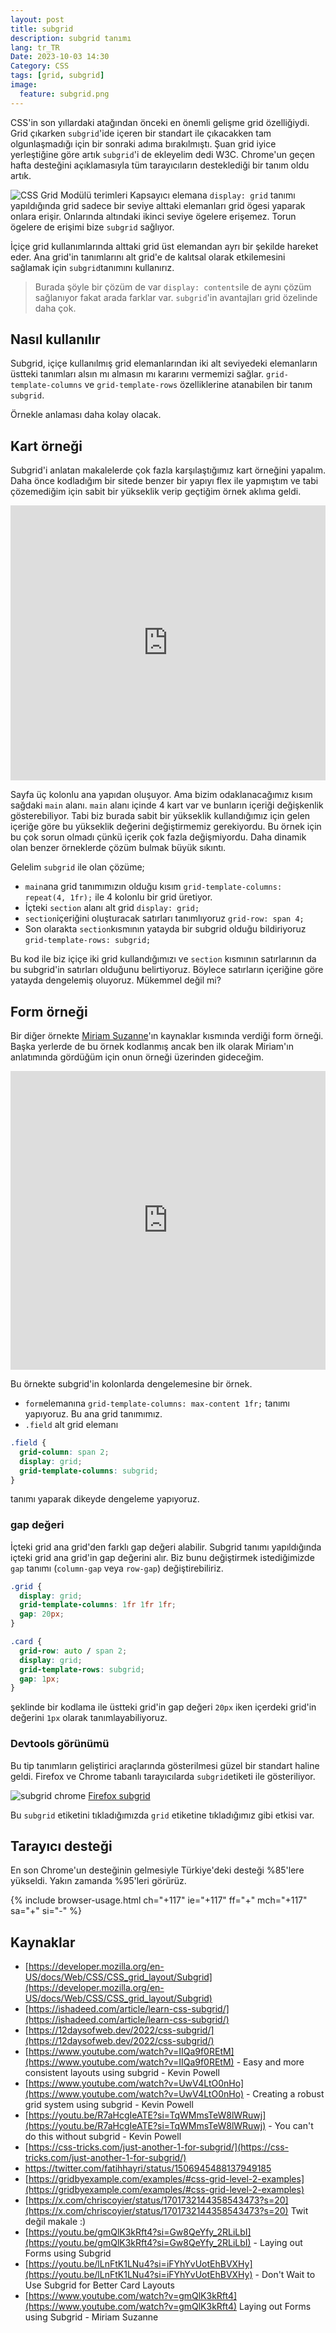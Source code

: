 ```yaml
---
layout: post
title: subgrid
description: subgrid tanımı
lang: tr_TR
Date: 2023-10-03 14:30
Category: CSS
tags: [grid, subgrid]
image:
  feature: subgrid.png
---
```


CSS'in son yıllardaki atağından önceki en önemli gelişme grid özelliğiydi. Grid çıkarken `subgrid`'ide içeren bir standart ile çıkacakken tam olgunlaşmadığı için bir sonraki adıma bırakılmıştı. Şuan grid iyice yerleştiğine göre artık `subgrid`'i de ekleyelim dedi W3C.  Chrome'un geçen hafta desteğini açıklamasıyla tüm tarayıcıların desteklediği bir tanım oldu artık. 

![CSS Grid Modülü terimleri](https://fatihhayrioglu.com/images/grid-terimleri.png)
Kapsayıcı elemana `display: grid` tanımı yapıldığında grid sadece bir seviye alttaki elemanları grid ögesi yaparak onlara erişir. Onlarında altındaki ikinci seviye ögelere erişemez.  Torun ögelere de erişimi bize `subgrid` sağlıyor. 

İçiçe grid kullanımlarında alttaki grid üst elemandan ayrı bir şekilde hareket eder. Ana grid'in tanımlarını alt grid'e de kalıtsal olarak etkilemesini sağlamak için `subgrid`tanımını kullanırız. 

 > Burada şöyle bir çözüm de var `display: contents`ile de aynı çözüm sağlanıyor fakat arada farklar var. `subgrid`'in avantajları grid özelinde daha çok.

## Nasıl kullanılır

Subgrid, içiçe kullanılmış grid elemanlarından iki alt seviyedeki elemanların üstteki tanımları alsın mı almasın mı kararını vermemizi sağlar. `grid-template-columns` ve `grid-template-rows` özelliklerine atanabilen bir tanım `subgrid`. 

Örnekle anlaması daha kolay olacak. 

## Kart örneği

Subgrid'i anlatan makalelerde çok fazla karşılaştığımız kart örneğini yapalım. Daha önce kodladığım bir sitede benzer bir yapıyı flex ile yapmıştım ve tabi çözemediğim için sabit bir yükseklik verip geçtiğim örnek aklıma geldi.

<iframe height="440" style="width: 100%;" scrolling="no" title="subgrid" src="https://codepen.io/fatihhayri/embed/eYbKPJV?default-tab=result" frameborder="no" loading="lazy" allowtransparency="true" allowfullscreen="true">
  See the Pen <a href="https://codepen.io/fatihhayri/pen/eYbKPJV">
  subgrid</a> by Fatih Hayrioğlu (<a href="https://codepen.io/fatihhayri">@fatihhayri</a>)
  on <a href="https://codepen.io">CodePen</a>.
</iframe>

Sayfa üç kolonlu ana yapıdan oluşuyor. Ama bizim odaklanacağımız kısım sağdaki `main` alanı. `main` alanı içinde 4 kart var ve bunların içeriği değişkenlik gösterebiliyor. Tabi biz burada sabit bir yükseklik kullandığımız için gelen içeriğe göre bu yükseklik değerini değiştirmemiz gerekiyordu. Bu örnek için bu çok sorun olmadı çünkü içerik çok fazla değişmiyordu. Daha dinamik olan benzer örneklerde çözüm bulmak büyük sıkıntı. 

Gelelim `subgrid` ile olan çözüme;

- `main`ana grid tanımımızın olduğu kısım `grid-template-columns: repeat(4, 1fr);` ile 4 kolonlu bir grid üretiyor. 
- İçteki `section` alanı alt grid `display: grid;` 
- `section`içeriğini oluşturacak satırları tanımlıyoruz `grid-row: span 4;`
- Son olarakta `section`kısmının yatayda bir subgrid olduğu bildiriyoruz `grid-template-rows: subgrid;`

Bu kod ile biz içiçe iki grid kullandığımızı ve `section` kısmının satırlarının da bu subgrid'in satırları olduğunu belirtiyoruz. Böylece satırların içeriğine göre yatayda dengelemiş oluyoruz. Mükemmel değil mi?

## Form örneği

Bir diğer örnekte [Miriam Suzanne](https://front-end.social/@mia)'ın kaynaklar kısmında verdiği form örneği. Başka yerlerde de bu örnek kodlanmış ancak ben ilk olarak Miriam'ın anlatımında gördüğüm için onun örneği üzerinden gideceğim. 

<iframe height="478" style="width: 100%;" scrolling="no" title="Subgrid Forms" src="https://codepen.io/fatihhayri/embed/poqOVzG?default-tab=html%2Cresult" frameborder="no" loading="lazy" allowtransparency="true" allowfullscreen="true">
  See the Pen <a href="https://codepen.io/fatihhayri/pen/poqOVzG">
  Subgrid Forms</a> by Fatih Hayrioğlu (<a href="https://codepen.io/fatihhayri">@fatihhayri</a>)
  on <a href="https://codepen.io">CodePen</a>.
</iframe>

Bu örnekte subgrid'in kolonlarda dengelemesine bir örnek.

 - `form`elemanına `grid-template-columns: max-content 1fr;` tanımı yapıyoruz. Bu ana grid tanımımız.
 - `.field` alt grid elemanı

```css
.field {
  grid-column: span 2;
  display: grid;
  grid-template-columns: subgrid;
}
```
tanımı yaparak dikeyde dengeleme yapıyoruz.

### gap değeri 

İçteki grid ana grid'den farklı gap değeri alabilir. Subgrid tanımı yapıldığında içteki grid ana grid'in gap değerini alır. Biz bunu değiştirmek istediğimizde `gap` tanımı (`column-gap` veya `row-gap`) değiştirebiliriz. 

```css
.grid {
  display: grid;
  grid-template-columns: 1fr 1fr 1fr;
  gap: 20px;
}

.card {
  grid-row: auto / span 2;
  display: grid;
  grid-template-rows: subgrid;
  gap: 1px;
}
```

şeklinde bir kodlama ile üstteki grid'in gap değeri `20px`  iken içerdeki grid'in değerini `1px` olarak tanımlayabiliyoruz.

### Devtools görünümü

Bu tip tanımların geliştirici araçlarında gösterilmesi güzel bir standart haline geldi. Firefox ve Chrome tabanlı tarayıcılarda `subgrid`etiketi ile gösteriliyor. 

![subgrid chrome](https://fatihhayrioglu.com/images/chrome-subgrid.png)
[Firefox subgrid](https://fatihhayrioglu.com/images/firefox-subgrid.png)

Bu `subgrid` etiketini tıkladığımızda `grid` etiketine tıkladığımız gibi etkisi var. 

## Tarayıcı desteği

En son Chrome'un desteğinin gelmesiyle Türkiye'deki desteği %85'lere yükseldi. Yakın zamanda %95'leri görürüz.

{% include browser-usage.html ch="+117" ie="+117" ff="+" mch="+117" sa="+" si="-" %}

## Kaynaklar

 - [https://developer.mozilla.org/en-US/docs/Web/CSS/CSS_grid_layout/Subgrid](https://developer.mozilla.org/en-US/docs/Web/CSS/CSS_grid_layout/Subgrid)
 - [https://ishadeed.com/article/learn-css-subgrid/](https://ishadeed.com/article/learn-css-subgrid/)
 - [https://12daysofweb.dev/2022/css-subgrid/](https://12daysofweb.dev/2022/css-subgrid/)
 - [https://www.youtube.com/watch?v=IIQa9f0REtM](https://www.youtube.com/watch?v=IIQa9f0REtM) - Easy and more consistent layouts using subgrid - Kevin Powell
 - [https://www.youtube.com/watch?v=UwV4LtO0nHo](https://www.youtube.com/watch?v=UwV4LtO0nHo) - Creating a robust grid system using subgrid - Kevin Powell
 - [https://youtu.be/R7aHcgIeATE?si=TqWMmsTeW8lWRuwj](https://youtu.be/R7aHcgIeATE?si=TqWMmsTeW8lWRuwj) - You can't do this without subgrid - Kevin Powell
 - [https://css-tricks.com/just-another-1-for-subgrid/](https://css-tricks.com/just-another-1-for-subgrid/)
 - https://twitter.com/fatihhayri/status/1506945488137949185
 - [https://gridbyexample.com/examples/#css-grid-level-2-examples](https://gridbyexample.com/examples/#css-grid-level-2-examples)
 - [https://x.com/chriscoyier/status/1701732144358543473?s=20](https://x.com/chriscoyier/status/1701732144358543473?s=20) Twit değil makale :)
 - [https://youtu.be/gmQlK3kRft4?si=Gw8QeYfy_2RLiLbI](https://youtu.be/gmQlK3kRft4?si=Gw8QeYfy_2RLiLbI) - Laying out Forms using Subgrid
 - [https://youtu.be/lLnFtK1LNu4?si=iFYhYvUotEhBVXHy](https://youtu.be/lLnFtK1LNu4?si=iFYhYvUotEhBVXHy) - Don't Wait to Use Subgrid for Better Card Layouts
 - [https://www.youtube.com/watch?v=gmQlK3kRft4](https://www.youtube.com/watch?v=gmQlK3kRft4) Laying out Forms using Subgrid - Miriam Suzanne
